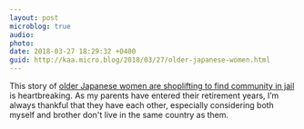 ```yaml
---
layout: post
microblog: true
audio: 
photo: 
date: 2018-03-27 18:29:32 +0400
guid: http://kaa.micro.blog/2018/03/27/older-japanese-women.html
---
```

This story of [older Japanese women are shoplifting to find community in jail](https://kottke.org/18/03/older-japanese-women-are-shoplifting-to-find-community-and-meaning-in-jail) is heartbreaking. As my parents have entered their retirement years, I’m always thankful that they have each other, especially considering both myself and brother don't live in the same country as them.
